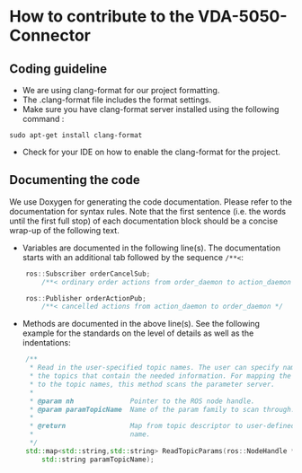 # How to contribute to the VDA-5050-Connector
## Coding guideline
* We are using clang-format for our project formatting.
* The .clang-format file includes the format settings.
* Make sure you have clang-format server installed using the following command : 
```
sudo apt-get install clang-format
```
* Check for your IDE on how to enable the clang-format for the project.

## Documenting the code
We use Doxygen for generating the code documentation. Please refer to the documentation for syntax rules. Note that the first sentence (i.e. the words until the first full stop) of each documentation block should be a concise wrap-up of the following text.
* Variables are documented in the following line(s). The documentation starts with an additional tab followed by the sequence `/**<`:
```C++
    ros::Subscriber orderCancelSub;
        /**< ordinary order actions from order_daemon to action_daemon */

    ros::Publisher orderActionPub;
        /**< cancelled actions from action_daemon to order_daemon */
```

* Methods are documented in the above line(s). See the following example for the standards on the level of details as well as the indentations:
```C++
    /**
     * Read in the user-specified topic names. The user can specify names for
     * the topics that contain the needed information. For mapping the contents
     * to the topic names, this method scans the parameter server.
     * 
     * @param nh              Pointer to the ROS node handle.
     * @param paramTopicName  Name of the param family to scan through.
     * 
     * @return                Map from topic descriptor to user-defined topic
     *                        name.
     */
    std::map<std::string,std::string> ReadTopicParams(ros::NodeHandle *nh,
        std::string paramTopicName);
```
